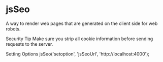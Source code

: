 jsSeo
=====

A way to render web pages that are generated on the client
side for web robots.

Security Tip
Make sure you strip all cookie information before
sending requests to the server.

Setting Options
jsSeo('setoption', 'jsSeoUrl', 'http://localhost:4000');
